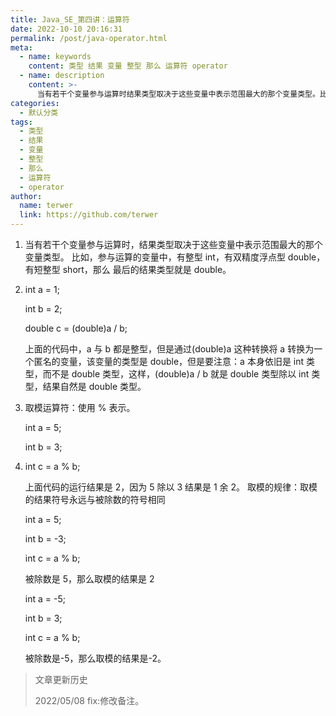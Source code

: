 ```yaml
---
title: Java_SE_第四讲：运算符
date: 2022-10-10 20:16:31
permalink: /post/java-operator.html
meta:
  - name: keywords
    content: 类型 结果 变量 整型 那么 运算符 operator
  - name: description
    content: >-
      当有若干个变量参与运算时结果类型取决于这些变量中表示范围最大的那个变量类型。比如参与运算的变量中有整型int有双精度浮点型double有短整型short那么最后的结果类型就是double。inta=_intb=_doublec=(double)ab_上面的代码中a与b都是整型但是通过(double)a这种转换将a转换为一个匿名的变量该变量的类型是double但是要注意_a本身依旧是int类型而不是double类型这样(double)ab就是double类型除以int类型结果自然是double类型。取模运算
categories:
  - 默认分类
tags:
  - 类型
  - 结果
  - 变量
  - 整型
  - 那么
  - 运算符
  - operator
author:
  name: terwer
  link: https://github.com/terwer
---
```



1. 当有若干个变量参与运算时，结果类型取决于这些变量中表示范围最大的那个变量类型。
   比如，参与运算的变量中，有整型 int，有双精度浮点型 double，有短整型 short，那么
   最后的结果类型就是 double。
2. int a = 1;

   int b = 2;

   double c = (double)a / b;

   上面的代码中，a 与 b 都是整型，但是通过(double)a 这种转换将 a 转换为一个匿名的变量，该变量的类型是 double，但是要注意：a 本身依旧是 int 类型，而不是 double 类型，这样，(double)a / b 就是 double 类型除以 int 类型，结果自然是 double 类型。
3. 取模运算符：使用 % 表示。

   int a = 5;

   int b = 3;
4. int c = a % b;

   上面代码的运行结果是 2，因为 5 除以 3 结果是 1 余 2。
   取模的规律：取模的结果符号永远与被除数的符号相同

   int a = 5;

   int b = -3;

   int c = a % b;

   被除数是 5，那么取模的结果是 2

   int a = -5;

   int b = 3;

   int c = a % b;

   被除数是-5，那么取模的结果是-2。

> 文章更新历史
>
> 2022/05/08 fix:修改备注。

